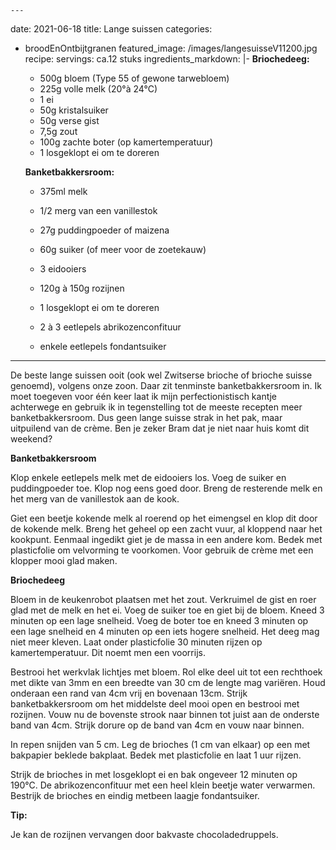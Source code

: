 	---
date: 2021-06-18
title: Lange suissen
categories:
  - broodEnOntbijtgranen
featured_image: /images/langesuisseV11200.jpg
recipe:
  servings: ca.12 stuks
  ingredients_markdown: |-
    **Briochedeeg:**
    * 500g bloem (Type 55 of gewone tarwebloem)    * 225g volle melk (20°à 24°C)    * 1 ei    * 50g kristalsuiker    * 50g verse gist    * 7,5g zout    * 100g zachte boter (op kamertemperatuur)    * 1 losgeklopt ei om te doreren

    **Banketbakkersroom:**
    * 375ml melk
    * 1/2 merg van een vanillestok
    * 27g puddingpoeder of maizena
    * 60g suiker (of meer voor de zoetekauw)
    * 3 eidooiers 
    * 120g à 150g rozijnen    * 1 losgeklopt ei om te doreren
    * 2 à 3 eetlepels abrikozenconfituur
    * enkele eetlepels fondantsuiker

---
De beste lange suissen ooit (ook wel Zwitserse brioche of brioche suisse genoemd), volgens onze zoon. Daar zit tenminste banketbakkersroom in.
Ik moet toegeven voor één keer laat ik mijn perfectionistisch kantje achterwege en gebruik ik in tegenstelling tot de meeste recepten meer banketbakkersroom.
Dus geen lange suisse strak in het pak, maar uitpuilend van de crème.
Ben je zeker Bram dat je niet naar huis komt dit weekend?





<!--more-->

**Banketbakkersroom**

Klop enkele eetlepels melk met de eidooiers los. Voeg de suiker en puddingpoeder toe. Klop nog eens goed door.
Breng de resterende melk en het merg van de vanillestok aan de kook.

Giet een beetje kokende melk al roerend op het eimengsel en klop dit door de kokende melk. Breng het geheel op een zacht vuur, al kloppend naar het kookpunt.
Eenmaal ingedikt giet je de massa in een andere kom.
Bedek met plasticfolie om velvorming te voorkomen.
Voor gebruik de crème met een klopper mooi glad maken.


**Briochedeeg**

Bloem in de keukenrobot plaatsen met het zout. Verkruimel de gist en roer glad met de melk en het ei. Voeg de suiker toe en giet bij de bloem.Kneed 3 minuten op een lage snelheid.Voeg de boter toe en kneed 3 minuten op een lage snelheid en 4 minuten op een iets hogere snelheid. Het deeg mag niet meer kleven.Laat onder plasticfolie 30 minuten rijzen op kamertemperatuur. Dit noemt men een voorrijs.

Bestrooi het werkvlak lichtjes met bloem.
Rol elke deel uit tot een rechthoek met dikte van 3mm en een breedte van 30 cm de lengte mag variëren.
Houd onderaan een rand van 4cm vrij en bovenaan 13cm.
Strijk banketbakkersroom om het middelste deel mooi open en bestrooi met rozijnen.
Vouw nu de bovenste strook naar binnen tot juist aan de onderste band van 4cm.
Strijk dorure op de band van 4cm en vouw naar binnen.

In repen snijden van 5 cm.
Leg de brioches (1 cm van elkaar) op een met bakpapier beklede bakplaat.
Bedek met plasticfolie en laat 1 uur rijzen.


Strijk de brioches in met losgeklopt ei en bak ongeveer 12 minuten op 190°C.
De abrikozenconfituur met een heel klein beetje water verwarmen.
Bestrijk de brioches en eindig metbeen laagje fondantsuiker.


<b>Tip: </b>

Je kan de rozijnen vervangen door bakvaste chocoladedruppels.








